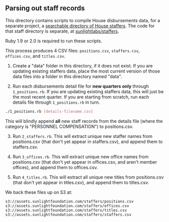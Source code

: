 ## Parsing out staff records

This directory contains scripts to compile House disbursements data, for a separate project, a [searchable directory of House staffers](http://staffers.sunlightfoundation.com/).  The code for that staff directory is separate, at [sunlightlabs/staffers](/sunlightlabs/staffers).

Ruby 1.9 or 2.0 is required to run these scripts.

This process produces 4 CSV files: `positions.csv`, `staffers.csv`, `offices.csv`, and `titles.csv`.

1. Create a "data" folder in this directory, if it does not exist. If you are updating existing staffers data, place the most current version of those data files into a folder in this directory named "data".

2. Run each disbursements detail file for **new quarters only** through `1_positions.rb`. If you are updating existing staffers data, this will just be the most recent quarter. If you are starting from scratch, run each details file through `1_positions.rb` in turn.

```bash
./1_positions.rb [details-filename.csv]
```

This will blindly append **all** new staff records from the details file (where the category is "PERSONNEL COMPENSATION") to positions.csv.

3. Run `2_staffers.rb`. This will extract unique new staffer names from positions.csv (that don't yet appear in staffers.csv), and append them to staffers.csv.

4. Run `3_offices.rb`. This will extract unique new office names from positions.csv (that don't yet appear in offices.csv, and aren't member offices), and append them to offices.csv.

5. Run `4_titles.rb`. This will extract all unique new titles from positions.csv (that don't yet appear in titles.csv), and append them to titles.csv.

We back these files up on S3 at:

```
s3://assets.sunlightfoundation.com/staffers/positions.csv
s3://assets.sunlightfoundation.com/staffers/offices.csv
s3://assets.sunlightfoundation.com/staffers/titles.csv
s3://assets.sunlightfoundation.com/staffers/staffers.csv
```